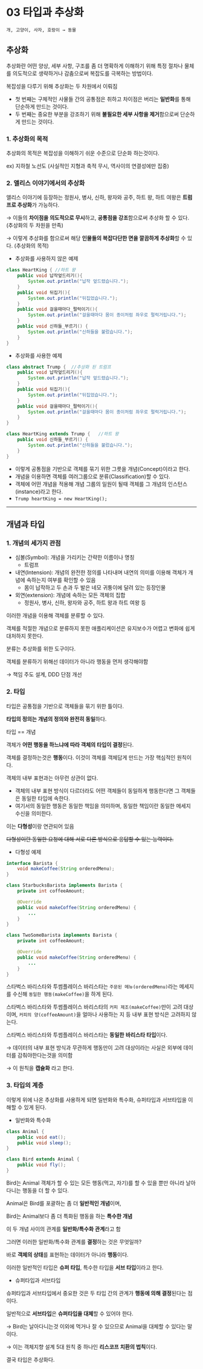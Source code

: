 # 03 타입과 추상화

`개, 고양이, 사자, 호랑이 → 동물`

## 추상화

추상화란 어떤 양상, 세부 사항, 구조를 좀 더 명확하게 이해하기 위해 특정 절차나 물체를 의도적으로 생략하거나 감춤으로써 복잡도를 극복하는 방법이다.

복잡성을 다루기 위해 추상화는 두 차원에서 이뤄짐

- 첫 번째는 구체적인 사물들 간의 공통점은 취하고 차이점은 버리는 **일반화**를 통해 단순하게 만드는 것이다.
- 두 번째는 중요한 부분을 강조하기 위해 **불필요한 세부 사항을 제거**함으로써 단순하게 만드는 것이다.

### 1. 추상화의 목적

추상화의 목적은 복잡성을 이해하기 쉬운 수준으로 단순화 하는것이다.

ex) 지하철 노선도 (사실적인 지형과 축적 무시, 역사이의 연결성에만 집중)

### 2. 앨리스 이야기에서의 추상화

앨리스 이야기에 등장하는 정원사, 병사, 신하, 왕자와 공주, 하트 왕, 하트 여왕은 **트럼프로 추상화**가 가능하다.

→ 이들의 **차이점을 의도적으로 무시**하고, **공통점을 강조**함으로써 추상화 할 수 있다. (추상화의 두 차원을 만족)

→ 이렇게 추상화를 함으로써 해당 **인물들의 복잡다단한 면을 깔끔하게 추상화**할 수 있다. (추상화의 목적)

- 추상화를 사용하지 않은 예제

```java
class HeartKing { //하트 왕
	public void 납작엎드리기(){
		System.out.println("납작 엎드렸습니다.");
	}
	public void 뒤집기(){
		System.out.println("뒤집었습니다.");
	}
	public void 걸을때마다_펄럭이기(){
		System.out.println("걸을때마다 몸이 종이처럼 좌우로 펄럭거립니다.");
	}
	public void 신하들_부르기() {
		System.out.println("신하들을 불렀습니다.");
	}
}
```

- 추상화를 사용한 예제

```java
class abstract Trump {  //추상화 된 트럼프
	public void 납작엎드리기(){
		System.out.println("납작 엎드렸습니다.");
	}
	public void 뒤집기(){
		System.out.println("뒤집었습니다.");
	}
	public void 걸을때마다_펄럭이기(){
		System.out.println("걸을때마다 몸이 종이처럼 좌우로 펄럭거립니다.");
	}
}

class HeartKing extends Trump {   //하트 왕
	public void 신하들_부르기() {
		System.out.println("신하들을 불렀습니다.");
	}
}
```

- 이렇게 공통점을 기반으로 객체를 묶기 위한 그릇을 개념(Concept)이라고 한다.
- 개념을 이용하면 객체를 여러그룹으로 분류(Classification)할 수 있다.
- 객체에 어떤 개념을 적용해 개념 그룹의 일원이 될때 객체를 그 개념의 인스턴스(instance)라고 한다.
- `Trump heartKing = new HeartKing();`

---

## 개념과 타입

### 1. 개념의 세가지 관점

- 심볼(Symbol): 개념을 가리키는 간략한 이름이나 명칭
    - 트럼프
- 내연(Intension): 개념의 완전한 정의를 나타내며 내연의 의미를 이용해 객체가 개념에 속하는지 여부를 확인할 수 있음
    - 몸이 납작하고 두 손과 두 발은 네모 귀퉁이에 달려 있는 등장인물
- 외연(extension): 개념에 속하는 모든 객체의 집합
    - 정원사, 병사, 신하, 왕자와 공주, 하트 왕과 하트 여왕 등
    

이러한 개념을 이용해 객체를 분류할 수 있다.

객체를 적절한 개념으로 분류하지 못한 애플리케이션은 유지보수가 어렵고 변화에 쉽게 대처하지 못한다.

분류는 추상화를 위한 도구이다.

객체를 분류하기 위해선 데이터가 아니라 행동을 먼저 생각해야함

→ 책임 주도 설계, DDD 단점 개선

### 2. 타입

타입은 공통점을 기반으로 객체들을 묶기 위한 틀이다. 

**타입의 정의는 개념의 정의와 완전히 동일**하다.

타입 == 개념 

객체가 **어떤 행동을 하느냐에 따라 객체의 타입이 결정**된다.

객체를 결정하는것은 **행동**이다. 이것이 객체를 객체답게 만드는 가장 핵심적인 원칙이다.

객체의 내부 표현과는 아무런 상관이 없다.

- 객체의 내부 표현 방식이 다르더라도 어떤 객체들이 동일하게 행동한다면 그 객체들은 동일한 타입에 속한다.
- 여기서의 동일한 행동은 동일한 책임을 의미하며, 동일한 책임이란 동일한 메세지 수신을 의미한다.

이는 **다형성**이랑 연관되어 있음

~~다형성이란 동일한 요청에 대해 서로 다른 방식으로 응답할 수 있는 능력이다.~~

- 다형성 예제

```java
interface Barista {
	void makeCoffee(String orderedMenu);
}

class StarbucksBarista implements Barista {
	private int coffeeAmount;

	@Override
	public void makeCoffee(String orderedMenu) {
		...
	}
}

class TwoSomeBarista implements Barista {
	private int coffeeAmount;

	@Override
	public void makeCoffee(String orderedMenu) {
		...
	}
}
```

스타벅스 바리스타와 투썸플레이스 바리스타는 `주문된 메뉴(orderedMenu)`라는 메세지를 수신해 `동일한 행동(makeCoffee)`을 하게 된다.

스타벅스 바리스타와 투썸플레이스 바리스타의 `커피 제조(makeCoffee)`만이 고려 대상이며, `커피의 양(coffeeAmount)`을 얼마나 사용하는 지 등 내부 표현 방식은 고려하지 않는다.

스타벅스 바리스타와 투썸플레이스 바리스타는 **동일한** **바리스타 타입**이다.

→ 데이터의 내부 표현 방식과 무관하게 행동만이 고려 대상이라는 사실은 외부에 데이터를 감춰야한다는것을 의미함

→ 이 원칙을 **캡슐화** 라고 한다.

### 3. 타입의 계층

이렇게 위에 나온 추상화를 사용하게 되면 일반화와 특수화, 슈퍼타입과 서브타입을 이해할 수 있게 된다.

- 일반화와 특수화

```java
class Animal {
	public void eat();
	public void sleep();
}

class Bird extends Animal {
	public void fly();
}
```

Bird는 Animal 객체가 할 수 있는 모든 행동(먹고, 자기)를 할 수 있을 뿐만 아니라 날아다니는 행동을 더 할 수 있다.

Animal은 Bird를 포괄하는 좀 더 **일반적인 개념**이며, 

Bird는 Animal보다 좀 더 특화된 행동을 하는 **특수한 개념**

이 두 개념 사이의 관계를 **일반화/특수화 관계**라고 함

그러면 이러한 일반화/특수화 관계를 **결정**하는 것은 무엇일까?

바로 **객체의 상태**를 표현하는 데이터가 아니라 **행동**이다.

이러한 일반적인 타입은 **슈퍼 타입**, 특수한 타입을 **서브 타입**이라고 한다.

- 슈퍼타입과 서브타입

슈퍼타입과 서브타입에서 중요한 것은 두 타입 간의 관계가 **행동에 의해 결정**된다는 점이다.

일반적으로 **서브타입**은 **슈퍼타입을 대체**할 수 있어야 한다. 

→ Bird는 날아다니는것 이외에 먹거나 잘 수 있으므로 Animal을 대체할 수 있다는 말이다.

→ 이는 객체지향 설계 5대 원칙 중 하나인 **리스코프 치환의 법칙**이다.

결국 타입은 추상화다.